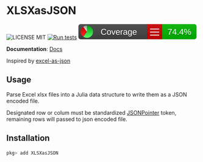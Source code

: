 # XLSXasJSON
![LICENSE MIT](https://img.shields.io/badge/license-MIT-brightgreen.svg?style=flat-square)
[![Run tests](https://github.com/YongHee-Kim/XLSXasJSON.jl/actions/workflows/CI.yml/badge.svg)](https://github.com/YongHee-Kim/XLSXasJSON.jl/actions/workflows/CI.yml)
[![Converage](https://github.com/YongHee-Kim/XLSXasJSON.jl/blob/gh-pages/dev/coverage/badge_linecoverage.svg)](https://YongHee-Kim.github.io/XLSXasJSON.jl/dev/coverage/index.html)

**Documentation**: [Docs](https://yonghee-kim.github.io/XLSXasJSON.jl/dev/)
<!-- [![][docs-latest-img]][docs-latest-url] -->

Inspired by [excel-as-json](https://github.com/stevetarver/excel-as-json)

## Usage
Parse Excel xlsx files into a Julia data structure to write them as a JSON encoded file. 

Designated row or colum must be standardized [JSONPointer](https://tools.ietf.org/html/rfc6901) token, remaining rows will passed to json encoded file.

## Installation

```julia
pkg> add XLSXasJSON
```

